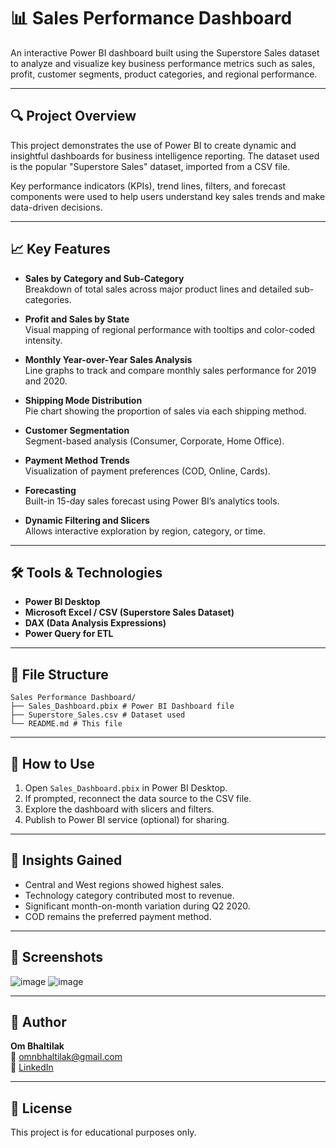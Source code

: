 # 📊 Sales Performance Dashboard

An interactive Power BI dashboard built using the Superstore Sales dataset to analyze and visualize key business performance metrics such as sales, profit, customer segments, product categories, and regional performance.

---

## 🔍 Project Overview

This project demonstrates the use of Power BI to create dynamic and insightful dashboards for business intelligence reporting. The dataset used is the popular "Superstore Sales" dataset, imported from a CSV file.

Key performance indicators (KPIs), trend lines, filters, and forecast components were used to help users understand key sales trends and make data-driven decisions.

---

## 📈 Key Features

- **Sales by Category and Sub-Category**  
  Breakdown of total sales across major product lines and detailed sub-categories.

- **Profit and Sales by State**  
  Visual mapping of regional performance with tooltips and color-coded intensity.

- **Monthly Year-over-Year Sales Analysis**  
  Line graphs to track and compare monthly sales performance for 2019 and 2020.

- **Shipping Mode Distribution**  
  Pie chart showing the proportion of sales via each shipping method.

- **Customer Segmentation**  
  Segment-based analysis (Consumer, Corporate, Home Office).

- **Payment Method Trends**  
  Visualization of payment preferences (COD, Online, Cards).

- **Forecasting**  
  Built-in 15-day sales forecast using Power BI’s analytics tools.

- **Dynamic Filtering and Slicers**  
  Allows interactive exploration by region, category, or time.

---

## 🛠️ Tools & Technologies

- **Power BI Desktop**
- **Microsoft Excel / CSV (Superstore Sales Dataset)**
- **DAX (Data Analysis Expressions)**
- **Power Query for ETL**

---

## 📂 File Structure
```plaintext
Sales Performance Dashboard/
├── Sales_Dashboard.pbix # Power BI Dashboard file
├── Superstore_Sales.csv # Dataset used
└── README.md # This file
```
---

## 🚀 How to Use

1. Open `Sales_Dashboard.pbix` in Power BI Desktop.
2. If prompted, reconnect the data source to the CSV file.
3. Explore the dashboard with slicers and filters.
4. Publish to Power BI service (optional) for sharing.

---

## 📌 Insights Gained

- Central and West regions showed highest sales.
- Technology category contributed most to revenue.
- Significant month-on-month variation during Q2 2020.
- COD remains the preferred payment method.

---

## 📸 Screenshots

![image](https://github.com/user-attachments/assets/19122e48-57bc-4957-b2c8-7dedfa5b228d)
![image](https://github.com/user-attachments/assets/fdb387d1-d143-4574-8f20-5781ac9d9007)

---

## 👤 Author

**Om Bhaltilak**  
📧 [omnbhaltilak@gmail.com](mailto:omnbhaltilak@gmail.com)  
🔗 [LinkedIn](https://www.linkedin.com/in/om-bhaltilak-377ba9259)

---

## 📜 License

This project is for educational purposes only.


